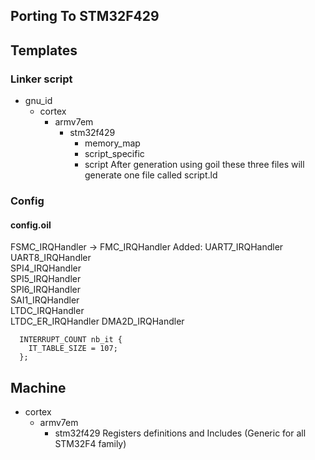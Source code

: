 ## Porting To STM32F429

## Templates
### Linker script
- gnu_id
    - cortex
        - armv7em
            - stm32f429
                - memory_map
                - script_specific
                - script
After generation using goil these three files will generate one file called script.ld

### Config
#### config.oil

FSMC_IRQHandler -> FMC_IRQHandler
Added: 
UART7_IRQHandler   
UART8_IRQHandler   
SPI4_IRQHandler    
SPI5_IRQHandler    
SPI6_IRQHandler    
SAI1_IRQHandler    
LTDC_IRQHandler    
LTDC_ER_IRQHandler 
DMA2D_IRQHandler   

```
  INTERRUPT_COUNT nb_it {
    IT_TABLE_SIZE = 107;
  };
```
## Machine
- cortex
    - armv7em
        - stm32f429
Registers definitions and Includes (Generic for all STM32F4 family)

